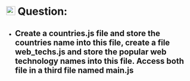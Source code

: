 # <img height="24px" src="https://cdn-icons-png.flaticon.com/512/5968/5968292.png"> Question:

- ## Create a countries.js file and store the countries name into this file, create a file web_techs.js and store the popular web technology names into this file. Access both file in a third file named main.js
